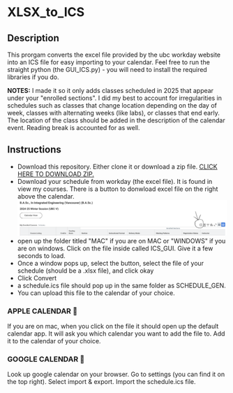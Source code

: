 # XLSX_to_ICS

## Description 
This prorgam converts the excel file provided by the ubc workday website into an ICS file for easy importing to your calendar. Feel free to run the straight python (the GUI_ICS.py) - you will need to install the required libraries if you do. 

__NOTES:__ I made it so it only adds classes scheduled in 2025 that appear under your "enrolled sections". I did my best to account for irregularities in schedules such as classes that change location depending on the day of week, classes with alternating weeks (like labs), or classes that end early. The location of the class should be added in the description of the calendar event. Reading break is accounted for as well.

## Instructions 
- Download this repository. Either clone it or download a zip file. 
[CLICK HERE TO DOWNLOAD ZIP.](https://github.com/alexm35644/XLSX_to_ICS/archive/refs/heads/main.zip)
- Download your schedule from workday (the excel file). It is found in view my courses. There is a button to donwload excel file on the right above the calendar. 
![download button](Images/workday_download.png)
- open up the folder titled "MAC" if you are on MAC or "WINDOWS" if you are on windows. Click on the file inside called ICS_GUI. Give it a few seconds to load. 
- Once a window pops up, select the button, select the file of your schedule (should be a .xlsx file), and click okay
- Click Convert 
- a schedule.ics file should pop up in the same folder as SCHEDULE_GEN. 
- You can upload this file to the calendar of your choice. 

### APPLE CALENDAR 📅
If you are on mac, when you click on the file it should open up the default calendar app. It will ask you which calendar you want to add the file to. Add it to the calendar of your choice. 
### GOOGLE CALENDAR 🍭
Look up google calendar on your browser. Go to settings (you can find it on the top right). Select import & export. Import the schedule.ics file. 

